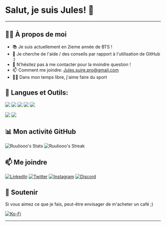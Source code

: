 # Salut, je suis Jules! 👋

---

## 🙋‍♂️ À propos de moi
* 📚 Je suis actuellement en 2ieme année de BTS !
* 🤔 Je cherche de l'aide / des conseils par rapport à l'utilisation de GitHub :)
* 💬 N'hésitez pas à me contacter pour la moindre question !
* 📫 Comment me joindre: Jules.suire.pro@gmail.com
* 🧗‍♂️ Dans mon temps libre, j'aime faire du sport

## 🚀 Langues et Outils:
[![](https://img.shields.io/badge/-Python-346E9E?style=flat-rounded&logo=python&logoColor=FFDA4A)](https://www.python.org/)
[![](https://img.shields.io/badge/-PHP-777BB3?style=flat-rounded&logo=php&logoColor=fff)](https://www.php.net/manual/fr/intro-whatis.php)
[![](https://img.shields.io/badge/-HTML-E44F26?style=flat-rounded&logo=html5&logoColor=fff)](https://developer.mozilla.org/fr/docs/Web/HTML)
[![](https://img.shields.io/badge/MySQL-darkblue?style=flat-rounded&logo=mysql)](https://www.mysql.com/fr/)
[![](https://img.shields.io/badge/-Javascript-yellow?style=flat-rounded&logo=javascript&logoColor=fff)](https://developer.mozilla.org/fr/docs/Web/JavaScript)

[![](https://img.shields.io/badge/IDE-Visual%20Studio%20Code-0077BB?style=flat-rounded&logo=visual-studio-code)](https://code.visualstudio.com/)
[![](https://img.shields.io/badge/OS-Windows-blue?style=flat-rounded&logo=windows)](https://www.microsoft.com/fr-fr/windows?r=1)

## 📊 Mon activité GitHub

![Ruuliooo's Stats](https://github-readme-stats.vercel.app/api?username=Ruuliooo&theme=vue-dark&show_icons=true&hide_border=true&count_private=true)
![Ruuliooo's Streak](https://github-readme-streak-stats.herokuapp.com/?user=Ruuliooo&theme=vue-dark&hide_border=true)

## 📫 Me joindre

[![LinkedIn](https://img.shields.io/badge/LinkedIn-blue?style=flat&logo=linkedin)](https://fr.linkedin.com/in/jules-suire-ba1a18291)
[![Twitter](https://img.shields.io/badge/Twitter-blue?style=flat&logo=twitter)](https://twitter.com/Ruuliooo)
[![Instagram](https://img.shields.io/badge/Instagram-e4405f?style=flat&logo=instagram)](https://www.instagram.com/julesuire/)
[![Discord](https://img.shields.io/badge/juulioo.%E2%80%8E%20-black?style=flat-rounded&logo=discord)](discordapp.com/users/1138921300480499712)

  ## 💖 Soutenir
  
  Si vous aimez ce que je fais, peut-être envisager de m'acheter un café ;)
  
  [![Ko-Fi](https://www.ko-fi.com/img/githubbutton_sm.svg)](https://ko-fi.com/rulio)
  
  ---
